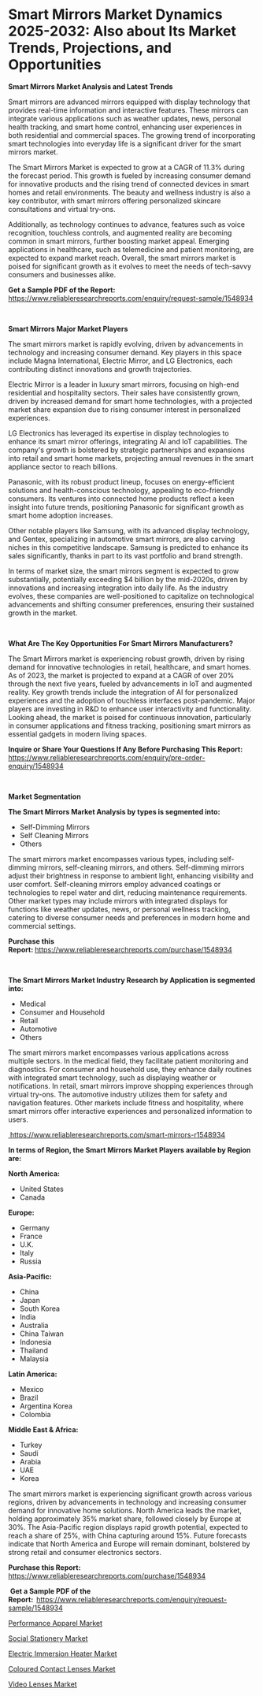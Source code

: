 <p><h1>Smart Mirrors Market Dynamics 2025-2032: Also about Its Market Trends, Projections, and Opportunities</h1></p><p><strong>Smart Mirrors Market Analysis and Latest Trends</strong></p>
<p><p>Smart mirrors are advanced mirrors equipped with display technology that provides real-time information and interactive features. These mirrors can integrate various applications such as weather updates, news, personal health tracking, and smart home control, enhancing user experiences in both residential and commercial spaces. The growing trend of incorporating smart technologies into everyday life is a significant driver for the smart mirrors market.</p><p>The Smart Mirrors Market is expected to grow at a CAGR of 11.3% during the forecast period. This growth is fueled by increasing consumer demand for innovative products and the rising trend of connected devices in smart homes and retail environments. The beauty and wellness industry is also a key contributor, with smart mirrors offering personalized skincare consultations and virtual try-ons. </p><p>Additionally, as technology continues to advance, features such as voice recognition, touchless controls, and augmented reality are becoming common in smart mirrors, further boosting market appeal. Emerging applications in healthcare, such as telemedicine and patient monitoring, are expected to expand market reach. Overall, the smart mirrors market is poised for significant growth as it evolves to meet the needs of tech-savvy consumers and businesses alike.</p></p>
<p><strong>Get a Sample PDF of the Report:&nbsp;</strong> <a href="https://www.reliableresearchreports.com/enquiry/request-sample/1548934?utm_campaign=102&utm_medium=2&utm_source=Github&utm_content=ia&utm_term=08022025&utm_id=smart-mirrors">https://www.reliableresearchreports.com/enquiry/request-sample/1548934</a></p>
<p>&nbsp;</p>
<p><strong>Smart Mirrors Major Market Players</strong></p>
<p><p>The smart mirrors market is rapidly evolving, driven by advancements in technology and increasing consumer demand. Key players in this space include Magna International, Electric Mirror, and LG Electronics, each contributing distinct innovations and growth trajectories.</p><p>Electric Mirror is a leader in luxury smart mirrors, focusing on high-end residential and hospitality sectors. Their sales have consistently grown, driven by increased demand for smart home technologies, with a projected market share expansion due to rising consumer interest in personalized experiences.</p><p>LG Electronics has leveraged its expertise in display technologies to enhance its smart mirror offerings, integrating AI and IoT capabilities. The company's growth is bolstered by strategic partnerships and expansions into retail and smart home markets, projecting annual revenues in the smart appliance sector to reach billions.</p><p>Panasonic, with its robust product lineup, focuses on energy-efficient solutions and health-conscious technology, appealing to eco-friendly consumers. Its ventures into connected home products reflect a keen insight into future trends, positioning Panasonic for significant growth as smart home adoption increases.</p><p>Other notable players like Samsung, with its advanced display technology, and Gentex, specializing in automotive smart mirrors, are also carving niches in this competitive landscape. Samsung is predicted to enhance its sales significantly, thanks in part to its vast portfolio and brand strength. </p><p>In terms of market size, the smart mirrors segment is expected to grow substantially, potentially exceeding $4 billion by the mid-2020s, driven by innovations and increasing integration into daily life. As the industry evolves, these companies are well-positioned to capitalize on technological advancements and shifting consumer preferences, ensuring their sustained growth in the market.</p></p>
<p>&nbsp;</p>
<p><strong>What Are The Key Opportunities For Smart Mirrors Manufacturers?</strong></p>
<p><p>The Smart Mirrors market is experiencing robust growth, driven by rising demand for innovative technologies in retail, healthcare, and smart homes. As of 2023, the market is projected to expand at a CAGR of over 20% through the next five years, fueled by advancements in IoT and augmented reality. Key growth trends include the integration of AI for personalized experiences and the adoption of touchless interfaces post-pandemic. Major players are investing in R&D to enhance user interactivity and functionality. Looking ahead, the market is poised for continuous innovation, particularly in consumer applications and fitness tracking, positioning smart mirrors as essential gadgets in modern living spaces.</p></p>
<p><strong>Inquire or Share Your Questions If Any Before Purchasing This Report:</strong> <a href="https://www.reliableresearchreports.com/enquiry/pre-order-enquiry/1548934?utm_campaign=102&utm_medium=2&utm_source=Github&utm_content=ia&utm_term=08022025&utm_id=smart-mirrors">https://www.reliableresearchreports.com/enquiry/pre-order-enquiry/1548934</a></p>
<p>&nbsp;</p>
<p><strong>Market Segmentation</strong></p>
<p><strong>The Smart Mirrors Market Analysis by types is segmented into:</strong></p>
<p><ul><li>Self-Dimming Mirrors</li><li>Self Cleaning Mirrors</li><li>Others</li></ul></p>
<p><p>The smart mirrors market encompasses various types, including self-dimming mirrors, self-cleaning mirrors, and others. Self-dimming mirrors adjust their brightness in response to ambient light, enhancing visibility and user comfort. Self-cleaning mirrors employ advanced coatings or technologies to repel water and dirt, reducing maintenance requirements. Other market types may include mirrors with integrated displays for functions like weather updates, news, or personal wellness tracking, catering to diverse consumer needs and preferences in modern home and commercial settings.</p></p>
<p><strong>Purchase this Report:&nbsp;</strong><a href="https://www.reliableresearchreports.com/purchase/1548934?utm_campaign=102&utm_medium=2&utm_source=Github&utm_content=ia&utm_term=08022025&utm_id=smart-mirrors">https://www.reliableresearchreports.com/purchase/1548934</a></p>
<p>&nbsp;</p>
<p><strong>The Smart Mirrors Market Industry Research by Application is segmented into:</strong></p>
<p><ul><li>Medical</li><li>Consumer and Household</li><li>Retail</li><li>Automotive</li><li>Others</li></ul></p>
<p><p>The smart mirrors market encompasses various applications across multiple sectors. In the medical field, they facilitate patient monitoring and diagnostics. For consumer and household use, they enhance daily routines with integrated smart technology, such as displaying weather or notifications. In retail, smart mirrors improve shopping experiences through virtual try-ons. The automotive industry utilizes them for safety and navigation features. Other markets include fitness and hospitality, where smart mirrors offer interactive experiences and personalized information to users.</p></p>
<p><a href="https://www.reliableresearchreports.com/smart-mirrors-r1548934?utm_campaign=102&utm_medium=2&utm_source=Github&utm_content=ia&utm_term=08022025&utm_id=smart-mirrors">&nbsp;https://www.reliableresearchreports.com/smart-mirrors-r1548934</a></p>
<p><strong>In terms of Region, the Smart Mirrors Market Players available by Region are:</strong></p>
<p>
    <p> <strong> North America: </strong>
        <ul>
            <li>United States</li>
            <li>Canada</li>
        </ul>
        </p> 
    <p> <strong> Europe: </strong>
        <ul>
            <li>Germany</li>
            <li>France</li>
            <li>U.K.</li>
            <li>Italy</li>
            <li>Russia</li>
        </ul>
        </p> 
    <p> <strong> Asia-Pacific: </strong>
        <ul>
            <li>China</li>
            <li>Japan</li>
            <li>South Korea</li>
            <li>India</li>
            <li>Australia</li>
            <li>China Taiwan</li>
            <li>Indonesia</li>
            <li>Thailand</li>
            <li>Malaysia</li>
        </ul>
        </p> 
    <p> <strong> Latin America: </strong>
        <ul>
            <li>Mexico</li>
            <li>Brazil</li>
            <li>Argentina Korea</li>
            <li>Colombia</li>
        </ul>
        </p> 
    <p> <strong> Middle East & Africa: </strong>
        <ul>
            <li>Turkey</li>
            <li>Saudi</li>
            <li>Arabia</li>
            <li>UAE</li>
            <li>Korea</li>
        </ul>
    </p>
    </p>
<p><p>The smart mirrors market is experiencing significant growth across various regions, driven by advancements in technology and increasing consumer demand for innovative home solutions. North America leads the market, holding approximately 35% market share, followed closely by Europe at 30%. The Asia-Pacific region displays rapid growth potential, expected to reach a share of 25%, with China capturing around 15%. Future forecasts indicate that North America and Europe will remain dominant, bolstered by strong retail and consumer electronics sectors.</p></p>
<p><strong>Purchase this Report: </strong><a href="https://www.reliableresearchreports.com/purchase/1548934?utm_campaign=102&utm_medium=2&utm_source=Github&utm_content=ia&utm_term=08022025&utm_id=smart-mirrors">https://www.reliableresearchreports.com/purchase/1548934</a></p>
<p>&nbsp;<strong>Get a Sample PDF of the Report:&nbsp;&nbsp;</strong><a href="https://www.reliableresearchreports.com/enquiry/request-sample/1548934?utm_campaign=102&utm_medium=2&utm_source=Github&utm_content=ia&utm_term=08022025&utm_id=smart-mirrors">https://www.reliableresearchreports.com/enquiry/request-sample/1548934</a></p>
<p><strong></strong></p>
<p><p><a href="https://github.com/gethunsides/Market-Research-Report-List-1/blob/main/performance-apparel-market.md?utm_campaign=102&utm_medium=2&utm_source=Github&utm_content=ia&utm_term=08022025&utm_id=smart-mirrors">Performance Apparel Market</a></p><p><a href="https://github.com/dbichayison/Market-Research-Report-List-1/blob/main/social-stationery-market.md?utm_campaign=102&utm_medium=2&utm_source=Github&utm_content=ia&utm_term=08022025&utm_id=smart-mirrors">Social Stationery Market</a></p><p><a href="https://github.com/borgomornar/Market-Research-Report-List-1/blob/main/electric-immersion-heater-market.md?utm_campaign=102&utm_medium=2&utm_source=Github&utm_content=ia&utm_term=08022025&utm_id=smart-mirrors">Electric Immersion Heater Market</a></p><p><a href="https://github.com/tumacaakesha78/Market-Research-Report-List-1/blob/main/coloured-contact-lenses-market.md?utm_campaign=102&utm_medium=2&utm_source=Github&utm_content=ia&utm_term=08022025&utm_id=smart-mirrors">Coloured Contact Lenses Market</a></p><p><a href="https://github.com/simurmarzoa/Market-Research-Report-List-1/blob/main/video-lenses-market.md?utm_campaign=102&utm_medium=2&utm_source=Github&utm_content=ia&utm_term=08022025&utm_id=smart-mirrors">Video Lenses Market</a></p></p>